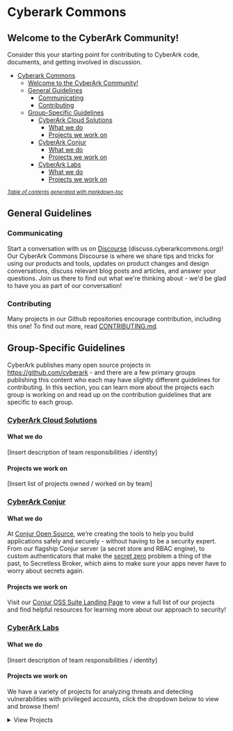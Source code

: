 # Cyberark Commons

## Welcome to the CyberArk Community!

Consider this your starting point for contributing to CyberArk code, documents, and getting involved
in discussion.

- [Cyberark Commons](#cyberark-commons)
  * [Welcome to the CyberArk Community!](#welcome-to-the-cyberark-community-)
  * [General Guidelines](#general-guidelines)
    + [Communicating](#communicating)
    + [Contributing](#contributing)
  * [Group-Specific Guidelines](#group-specific-guidelines)
    + [CyberArk Cloud Solutions](#cyberark-cloud-solutions)
      - [What we do](#what-we-do)
      - [Projects we work on](#projects-we-work-on)
    + [CyberArk Conjur](#cyberark-conjur)
      - [What we do](#what-we-do-1)
      - [Projects we work on](#projects-we-work-on-1)
    + [CyberArk Labs](#cyberark-labs)
      - [What we do](#what-we-do-2)
      - [Projects we work on](#projects-we-work-on-2)

<small><i><a href='http://ecotrust-canada.github.io/markdown-toc/'>Table of contents generated with markdown-toc</a></i></small>

## General Guidelines

### Communicating
Start a conversation with us on [Discourse](https://discuss.cyberarkcommons.org/)
(discuss.cyberarkcommons.org)! Our CyberArk Commons Discourse is where we share tips and tricks for
using our products and tools, updates on product changes and design conversations, discuss relevant
blog posts and articles, and answer your questions. Join us there to find out what we're thinking
about - we'd be glad to have you as part of our conversation! 

### Contributing
Many projects in our Github repositories encourage contribution, including this one! To find out
more, read [CONTRIBUTING.md](CONTRIBUTING.md).


## Group-Specific Guidelines
CyberArk publishes many open source projects in https://github.com/cyberark - and there are a few
primary groups publishing this content who each may have slightly different guidelines for
contributing. In this section, you can learn more about the projects each group is working on and
read up on the contribution guidelines that are specific to each group.

### [CyberArk Cloud Solutions](/Cloud/README.md)
#### What we do
[Insert description of team responsibilities / identity]

#### Projects we work on 
[Insert list of projects owned / worked on by team]

### [CyberArk Conjur](/Conjur/README.md)

#### What we do
At [Conjur Open Source](https://conjur.org/), we’re creating the tools to help you build
applications safely and securely - without having to be a security expert. From our flagship Conjur
server (a secret store and RBAC engine), to custom authenticators that make the [secret
zero](https://www.conjur.org/blog/avoiding-secret-zero-securely-introducing-secrets-with-conjur/)
problem a thing of the past, to Secretless Broker, which aims to make sure your apps never have to
worry about secrets again. 

#### Projects we work on 

Visit our [Conjur OSS Suite Landing Page](https://cyberark.github.io/conjur/) to view a full list of
our projects and find helpful resources for learning more about our approach to security!

### [CyberArk Labs](/Labs/README.md)

#### What we do
[Insert description of team responsibilities / identity]

#### Projects we work on 
We have a variety of projects for analyzing threats and detecting vulnerabilities with privileged
accounts, click the dropdown below to view and browse them!
<details>
  <Summary> View Projects </summary>

Name                                              | Description
----                                              | -----------
[ACLight](https://github.com/cyberark/ACLight)    | A script for advanced discovery of Privileged Accounts - includes Shadow Admins.
[KubiScan](https://github.com/cyberark/KubiScan)  | A tool to scan Kubernetes cluster for risky permissions.
[RiskySPN](https://github.com/cyberark/RiskySPN)  | Detect and abuse risky SPNs     
[zBang](https://github.com/cyberark/zBang)        | zBang is a risk assessment tool that detects potential privileged account threats.
[shimit](https://github.com/cyberark/shimit)      | A tool that implements the Golden SAML attack
[ketshash](https://github.com/cyberark/ketshash)  | A little tool for detecting suspicious privileged NTLM connections, in particular Pass-The-Hash attack, based on event viewer logs.    
[SkyArk](https://github.com/cyberark/SkyArk)      | SkyArk helps to discover, assess and secure the most privileged entities in Azure and AWS.
[DLLSpy](https://github.com/cyberark/DLLSpy)      | DLL Hijacking Detection Tool 
[EasyPeasy](https://github.com/cyberark/EasyPeasy)| Find accounts using common and default passwords in Active Directory. 
[Mystique](https://github.com/cyberark/Mystique)  | PowerShell module to play with Kerberos S4U extensions.
[PreCog](https://github.com/cyberark/PreCog)      | Discover "HotSpots" - potential spots for credentials theft.
[NetRay](https://github.com/cyberark/NetRay)      | A modular, python tool that detects attacks against the Kerberos protocol. 
[KDSnap](https://github.com/cyberark/KDSnap)      | KDSnap is a DLL extension for WinDbg that integrates your debugger with your virtualization platform of choice.
</details>
